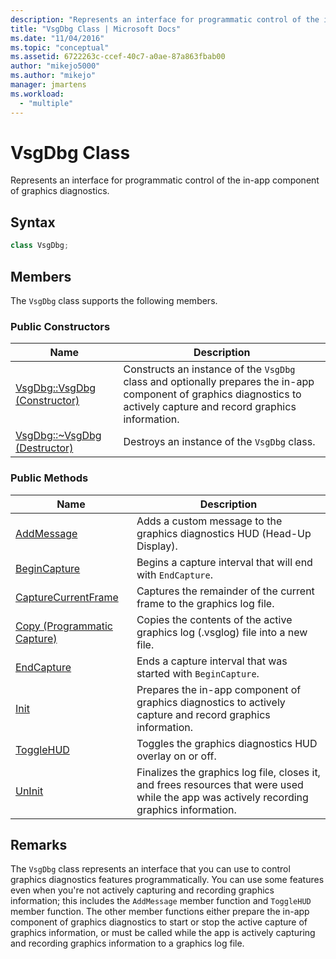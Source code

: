 ```yaml
---
description: "Represents an interface for programmatic control of the in-app component of graphics diagnostics."
title: "VsgDbg Class | Microsoft Docs"
ms.date: "11/04/2016"
ms.topic: "conceptual"
ms.assetid: 6722263c-ccef-40c7-a0ae-87a863fbab00
author: "mikejo5000"
ms.author: "mikejo"
manager: jmartens
ms.workload:
  - "multiple"
---
```

# VsgDbg Class
Represents an interface for programmatic control of the in-app component of graphics diagnostics.

## Syntax

```C++
class VsgDbg;
```

## Members
 The `VsgDbg` class supports the following members.

### Public Constructors

|Name|Description|
|----------|-----------------|
|[VsgDbg::VsgDbg (Constructor)](vsgdbg-vsgdbg-constructor.md)|Constructs an instance of the `VsgDbg` class and optionally prepares the in-app component of graphics diagnostics to actively capture and record graphics information.|
|[VsgDbg::~VsgDbg (Destructor)](vsgdbg-tilde-vsgdbg-destructor.md)|Destroys an instance of the `VsgDbg` class.|

### Public Methods

|Name|Description|
|----------|-----------------|
|[AddMessage](addmessage.md)|Adds a custom message to the graphics diagnostics HUD (Head-Up Display).|
|[BeginCapture](begincapture.md)|Begins a capture interval that will end with `EndCapture`.|
|[CaptureCurrentFrame](capturecurrentframe.md)|Captures the remainder of the current frame to the graphics log file.|
|[Copy (Programmatic Capture)](copy-programmatic-capture.md)|Copies the contents of the active graphics log (.vsglog) file into a new file.|
|[EndCapture](endcapture.md)|Ends a capture interval that was started with `BeginCapture`.|
|[Init](init.md)|Prepares the in-app component of graphics diagnostics to actively capture and record graphics information.|
|[ToggleHUD](togglehud.md)|Toggles the graphics diagnostics HUD overlay on or off.|
|[UnInit](uninit.md)|Finalizes the graphics log file, closes it, and frees resources that were used while the app was actively recording graphics information.|

## Remarks
 The `VsgDbg` class represents an interface that you can use to control graphics diagnostics features programmatically. You can use some features even when you're not actively capturing and recording graphics information; this includes the `AddMessage` member function and `ToggleHUD` member function. The other member functions either prepare the in-app component of graphics diagnostics to start or stop the active capture of graphics information, or must be called while the app is actively capturing and recording graphics information to a graphics log file.
